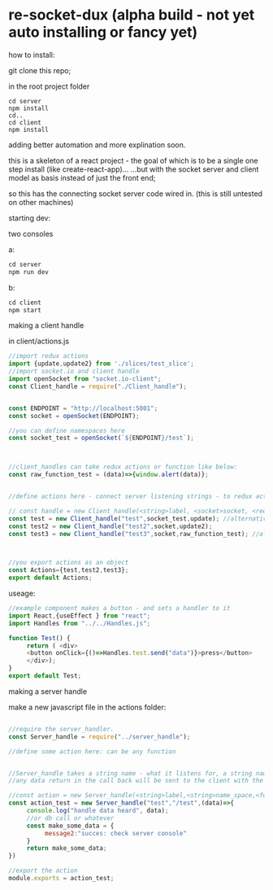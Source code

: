 # re-socket-dux (alpha build - not yet auto installing or fancy yet)

how to install:

git clone this repo;

in the root project folder
```
cd server
npm install
cd..
cd client
npm install
```


adding better automation and more explination soon.

this is a skeleton of a react project - the goal of which is to be a single one step install (like create-react-app)...
...but with the socket server and client model as basis instead of just the front end;

so this has the connecting socket server code wired in.
(this is still untested on other machines) 




starting dev:

two consoles

a:
```js
cd server
npm run dev
  ```
b:
```js
cd client
npm start
```


making a client handle

in client/actions.js

```js
//import redux actions
import {update,update2} from './slices/test_slice';
//import socket.io and client handle
import openSocket from "socket.io-client";
const Client_handle = require("./Client_handle");


const ENDPOINT = "http://localhost:5001";
const socket = openSocket(ENDPOINT); 

//you can define namespaces here
const socket_test = openSocket(`${ENDPOINT}/test`);



//client_handles can take redux actions or function like below:
const raw_function_test = (data)=>{window.alert(data)};


//define actions here - connect server listening strings - to redux actions

// const handle = new Client_handle(<string>label, <socket>socket, <redux action / function> action);
const test = new Client_handle("test",socket_test,update); //alternative socket
const test2 = new Client_handle("test2",socket,update2);
const test3 = new Client_handle("test3",socket,raw_function_test); //alternative reaction



//you export actions as an object
const Actions={test,test2,test3};
export default Actions;
```
useage:

```js
//example component makes a button - and sets a handler to it
import React,{useEffect } from "react";
import Handles from "../../Handles.js";

function Test() {
     return ( <div>
     <button onClick={()=>Handles.test.send("data")}>press</button>
     </div>);
}
export default Test;

```




making a server handle

make a new javascript file in the actions folder: 
```js

//require the server_handler.
const Server_handle = require("../server_handle");

//define some action here: can be any function 


//Server_handle takes a string name - what it listens for, a string name_space, and a callback - for when it hears that data.
//any data return in the call back will be sent to the client with the same tag to the same name_space

//const action = new Server_handle(<string>label,<string>name_space,<function>action)
const action_test = new Server_handle("test","/test",(data)=>{
     console.log("handle data heard", data);
     //or db call or whatever
     const make_some_data = {
          message2:"succes: check server console"
     }
     return make_some_data;
})

//export the action
module.exports = action_test;

```


